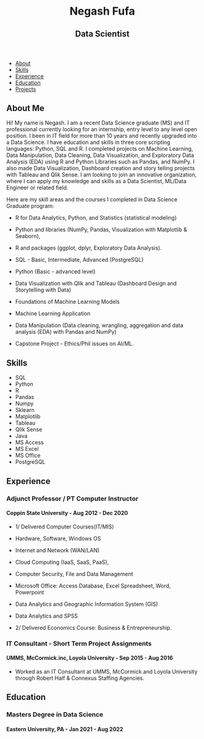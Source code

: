 <!doctype html>
<html>

<head>
  <title>Resume Portfolio</title>
  <link rel="stylesheet" href="style.css"/>
</head>

<body>
  <header>
    <h1> Negash Fufa </h1>
    <h2> Data Scientist </h2>
  </header>

  <nav>
    <ul>
      <li><a href="#about">About</a></li>
      <li><a href="#skills">Skills</a></li>
      <li><a href="#experience">Experience</a></li>
      <li><a href="#education">Education</a></li>
      <li><a href="#projects">Projects</a></li>
    </ul>
  </nav>

  <main>
    <section id="about">
      <h2>About Me</h2>
      <p>Hi! My name is Negash. I am a recent Data Science graduate (MS) and IT professional currently looking for an internship, entry level to any level open position. I been in IT field for more than 10 years and recently upgraded into a Data Science. I have education and skills in three core scripting languages: Python, SQL and R. I completed projects on Machine Learning, Data Manipulation, Data Cleaning, Data Visualization, and Exploratory Data Analysis (EDA) using R and Python Libraries such as Pandas, and NumPy. I also made Data Visualization, Dashboard creation and story telling projects with Tableau and Qlik Sense. I am looking to join an innovative organization, where I can apply my knowledge and skills as a Data Scientist, ML/Data Engineer or related field.

Here are my skill areas and the courses I completed in Data Science Graduate program: 
 - R for Data Analytics, Python, and Statistics (statistical modeling)
 - Python and libraries (NumPy, Pandas, Visualization with Matplotlib & Seaborn), 
 - R and packages (ggplot, dplyr, Exploratory Data Analysis).
 - SQL - Basic, Intermediate, Advanced (PostgreSQL)
 - Python (Basic - advanced level) 
 - Data Visualization with Qlik and Tableau (Dashboard Design and Storytelling with Data)
 - Foundations of Machine Learning Models 
 - Machine Learning Application 
 - Data Manipulation (Data cleaning, wrangling, aggregation and data analysis (EDA)
 with Pandas and NumPy)
 - Capstone Project - Ethics/Phil issues on AI/ML.</p>
    </section>

    <section id="skills">
      <h2>Skills</h2>
      <ul>
        <li>SQL</li>
        <li>Python</li>
        <li>R</li>
        <li>Pandas</li>
        <li>Numpy</li>
        <li>Sklearn</li>
        <li>Matplotlib</li>
        <li>Tableau</li>
        <li>Qlik Sense</li>
        <li>Java</li>
        <li>MS Access</li>
        <li>MS Excel</li>
        <li>MS Office</li>
        <li>PostgreSQL</li>
      </ul>
    </section>

    <section id="experience">
      <h2>Experience</h2>
      <h3>Adjunct Professor / PT Computer Instructor</h3>
      <h4>Coppin State University - Aug 2012 - Dec 2020</h4>
      <ul>
        <li> 1/ Delivered Computer Courses(IT/MIS) 
 - Hardware, Software, Windows OS
 - Internet and Network (WAN/LAN)
 - Cloud Computing (IaaS, SaaS, PaaS),
 - Computer Security, File and Data Management
 - Microsoft Office: Access Database, Excel Spreadsheet, Word, Powerpoint
 - Data Analytics and Geographic Information System (GIS)
 - Data Analytics and SPSS</li>
        <li>2/ Delivered Economics Course: Business & Entrepreneurship.</li>
      </ul>
      <h3>IT Consultant - Short Term Project Assignments</h3>
      <h4>UMMS, McCormick.inc, Loyola University - Sep 2015 - Aug 2016</h4>
      <ul>
        <li>Worked as an IT Consultant at UMMS, McCormick and Loyola University through Robert Half & Connexus Staffing Agencies.</li>
      </ul>
    </section>

    <section id="education">
      <h2>Education</h2>
      <h3>Masters Degree in Data Science</h3>
      <h4>Eastern University, PA - Jan 2021 - Aug 2022</h4> 

